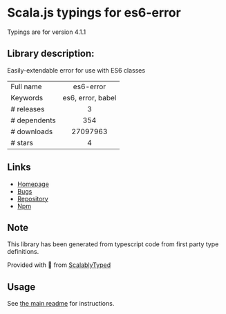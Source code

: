 
# Scala.js typings for es6-error

Typings are for version 4.1.1

## Library description:
Easily-extendable error for use with ES6 classes

|                    |                 |
| ------------------ | :-------------: |
| Full name          | es6-error |
| Keywords           | es6, error, babel |
| # releases         | 3 |
| # dependents       | 354 |
| # downloads        | 27097963 |
| # stars            | 4 |

## Links
- [Homepage](https://github.com/bjyoungblood/es6-error)
- [Bugs](https://github.com/bjyoungblood/es6-error/issues)
- [Repository](https://github.com/bjyoungblood/es6-error)
- [Npm](https://www.npmjs.com/package/es6-error)
    


## Note
This library has been generated from typescript code from first party type definitions.

Provided with :purple_heart: from [ScalablyTyped](https://github.com/oyvindberg/ScalablyTyped)

## Usage
See [the main readme](../../readme.md) for instructions.


